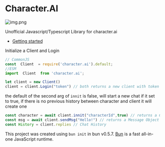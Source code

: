 # Character.AI
![img.png](https://user-images.githubusercontent.com/60429301/222687912-6494b4b1-12b5-4ea5-bb17-4242113dfe7c.png)

Unofficial Javascript/Typescript Library for character.ai


- [Getting started](https://github.com/WeismannS/Character.AI-JS/wiki)

Initialize a Client and Login
```js
// CommonJS
const  Client  = require('character.ai').default;
//ESM
import  Client  from 'character.ai';

let client = new Client()
client = client.Login("token") // both returns a new client with token and logs in in place
```
the default of the second arg of ``innit`` is false, will start a new chat if it set to true, if there is no previous history between character and client it will create one

```js
const character = await client.innit("characterId",true) // returns a Character and sets client's current character to it 
const msg = await client.sendMsg("Hello!") // returns a Message Object
const History = client.replies // Chat History
```

This project was created using `bun init` in bun v0.5.7. [Bun](https://bun.sh) is a fast all-in-one JavaScript runtime.
